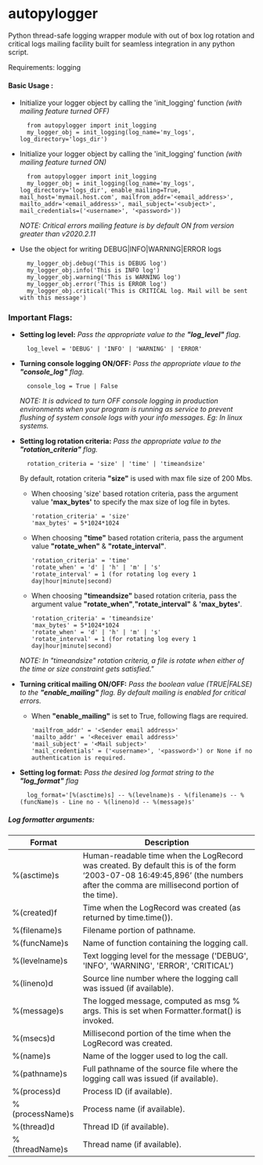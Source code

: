 # autopylogger

Python thread-safe logging wrapper module with out of box log rotation and critical logs mailing facility built for seamless integration in any python script.

Requirements: logging

#### Basic Usage :

- Initialize your logger object by calling the 'init_logging' function *(with mailing feature turned OFF)*

        from autopylogger import init_logging
        my_logger_obj = init_logging(log_name='my_logs', log_directory='logs_dir')

- Initialize your logger object by calling the 'init_logging' function *(with mailing feature turned ON)*

        from autopylogger import init_logging
        my_logger_obj = init_logging(log_name='my_logs', log_directory='logs_dir', enable_mailing=True, mail_host='mymail.host.com', mailfrom_addr='<email_address>', mailto_addr='<email_address>', mail_subject='<subject>', mail_credentials=('<username>', '<password>'))

    *NOTE: Critical errors mailing feature is by default ON from version greater than v2020.2.11*


- Use the object for writing DEBUG|INFO|WARNING|ERROR logs

        my_logger_obj.debug('This is DEBUG log')
        my_logger_obj.info('This is INFO log')
        my_logger_obj.warning('This is WARNING log')
        my_logger_obj.error('This is ERROR log')
        my_logger_obj.critical('This is CRITICAL log. Mail will be sent with this message')

### Important Flags:

- **Setting log level:** *Pass the appropriate value to the **"log_level"** flag.*

        log_level = 'DEBUG' | 'INFO' | 'WARNING' | 'ERROR'

- **Turning console logging ON/OFF:** *Pass the appropriate vlaue to the **"console_log"** flag.*

        console_log = True | False
    
    *NOTE: It is adviced to turn OFF console logging in production environments when your program is running as service to  prevent flushing of system console logs with your info messages. Eg: In linux systems.*
    
- **Setting log rotation criteria:** *Pass the appropriate value to the **"rotation_criteria"** flag.*

        rotation_criteria = 'size' | 'time' | 'timeandsize'

  By default, rotation criteria **"size"** is used with max file size of 200 Mbs.
  
  - When choosing 'size' based rotation criteria, pass the argument value **'max_bytes'** to specify the max size of log file in bytes.

        'rotation_criteria' = 'size'
        'max_bytes' = 5*1024*1024

  - When choosing **"time"** based rotation criteria, pass the argument value **"rotate_when"** & **"rotate_interval"**.

        'rotation_criteria' = 'time'
        'rotate_when' = 'd' | 'h' | 'm' | 's'
        'rotate_interval' = 1 (for rotating log every 1 day|hour|minute|second)
  
  - When choosing **"timeandsize"** based rotation criteria, pass the argument value **"rotate_when"**,**"rotate_interval"** & **'max_bytes'**.

        'rotation_criteria' = 'timeandsize'
        'max_bytes' = 5*1024*1024
        'rotate_when' = 'd' | 'h' | 'm' | 's'
        'rotate_interval' = 1 (for rotating log every 1 day|hour|minute|second)
        
  *NOTE: In "timeandsize" rotation criteria, a file is rotate when either of the time or size constraint gets satisfied."*
  
  
- **Turning critical mailing ON/OFF:** *Pass the boolean value (TRUE|FALSE) to the **"enable_mailing"** flag. By default mailing is enabled for critical errors.*
   
  - When **"enable_mailing"** is set to True, following flags are required. 

        'mailfrom_addr' = '<Sender email address>'
        'mailto_addr' = '<Receiver email address>'
        'mail_subject' = '<Mail subject>'
        'mail_credentials' = ('<username>', '<password>') or None if no authentication is required.
  

- **Setting log format:** *Pass the desired log format string to the **"log_format"** flag*

        log_format='[%(asctime)s] -- %(levelname)s - %(filename)s -- %(funcName)s - Line no - %(lineno)d -- %(message)s'

##### Log formatter arguments:
   
| Format | Description |
| ------ | ------ |
| %(asctime)s | Human-readable time when the LogRecord was created. By default this is of the form ‘2003-07-08 16:49:45,896’ (the numbers after the comma are millisecond portion of the time). |
| %(created)f | Time when the LogRecord was created (as returned by time.time()). |
| %(filename)s | Filename portion of pathname. |
| %(funcName)s | Name of function containing the logging call. |
| %(levelname)s | Text logging level for the message ('DEBUG', 'INFO', 'WARNING', 'ERROR', 'CRITICAL') |
| %(lineno)d | Source line number where the logging call was issued (if available). |
| %(message)s | The logged message, computed as msg % args. This is set when Formatter.format() is invoked.|
| %(msecs)d | Millisecond portion of the time when the LogRecord was created. |
| %(name)s | Name of the logger used to log the call. |
| %(pathname)s | Full pathname of the source file where the logging call was issued (if available). |
| %(process)d | Process ID (if available). |
| %(processName)s | Process name (if available). |
| %(thread)d | Thread ID (if available). |
| %(threadName)s | Thread name (if available). |

